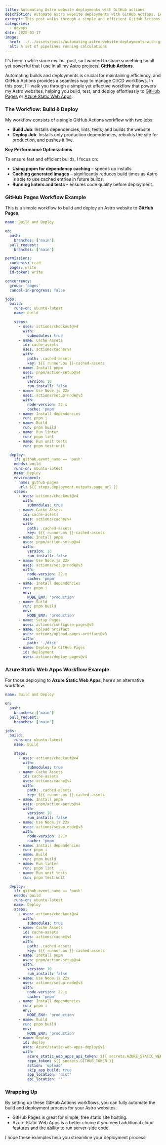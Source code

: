 ```yaml
---
title: Automating Astro website deployments with GitHub actions
description: Automate Astro website deployments with GitHub Actions. Learn how to build, test, and deploy to GitHub Pages or Azure Static Web Apps with optimized workflows.
excerpt: This post walks through a simple and efficient GitHub Actions workflow for deploying Astro websites. It covers build automation, testing, and deployment to GitHub Pages or Azure Static Web Apps, with caching optimizations to speed up the process.
categories:
  - devops
date: 2025-03-17
image:
  href: ../../assets/posts/automating-astro-website-deployments-with-github-actions/pipelines.png
  alt: A set of pipelines running calculations
---
```


It’s been a while since my last post, so I wanted to share something small yet powerful that I use in all my <a href="https://astro.build/" target="_blank" rel="noreferrer nofollow">Astro</a> projects: **GitHub Actions**.

Automating builds and deployments is crucial for maintaining efficiency, and GitHub Actions provides a seamless way to manage CI/CD workflows. In this post, I’ll walk you through a simple yet effective workflow that powers my Astro websites, helping you build, test, and deploy effortlessly to <a href="https://pages.github.com/" target="_blank" rel="noreferrer nofollow">GitHub Pages</a> or <a href="https://azure.microsoft.com/en-us/products/app-service/static" target="_blank" rel="noreferrer nofollow">Azure Static Web Apps</a>.

### The Workflow: Build & Deploy

My workflow consists of a single GitHub Actions workflow with two jobs:

- **Build Job**: Installs dependencies, lints, tests, and builds the website.
- **Deploy Job**: Installs only production dependencies, rebuilds the site for production, and pushes it live.

**Key Performance Optimizations**

To ensure fast and efficient builds, I focus on:

- **Using pnpm for dependency caching** – speeds up installs.
- **Caching generated images** – significantly reduces build times as Astro is able to use cached entries in future builds.
- **Running linters and tests** – ensures code quality before deployment.

### GitHub Pages Workflow Example

This is a simple workflow to build and deploy an Astro website to **GitHub Pages**.

```yaml
name: Build and Deploy

on:
  push:
    branches: ['main']
  pull_request:
    branches: ['main']

permissions:
  contents: read
  pages: write
  id-token: write

concurrency:
  group: 'pages'
  cancel-in-progress: false

jobs:
  build:
    runs-on: ubuntu-latest
    name: Build

    steps:
      - uses: actions/checkout@v4
        with:
          submodules: true
      - name: Cache Assets
        id: cache-assets
        uses: actions/cache@v4
        with:
          path: .cached-assets
          key: ${{ runner.os }}-cached-assets
      - name: Install pnpm
        uses: pnpm/action-setup@v4
        with:
          version: 10
          run_install: false
      - name: Use Node.js 22x
        uses: actions/setup-node@v3
        with:
          node-version: 22.x
          cache: 'pnpm'
      - name: Install dependencies
        run: pnpm i
      - name: Build
        run: pnpm build
      - name: Run linter
        run: pnpm lint
      - name: Run unit tests
        run: pnpm test:unit

  deploy:
    if: github.event_name == 'push'
    needs: build
    runs-on: ubuntu-latest
    name: Deploy
    environment:
      name: github-pages
      url: ${{ steps.deployment.outputs.page_url }}
    steps:
      - uses: actions/checkout@v4
        with:
          submodules: true
      - name: Cache Assets
        id: cache-assets
        uses: actions/cache@v4
        with:
          path: .cached-assets
          key: ${{ runner.os }}-cached-assets
      - name: Install pnpm
        uses: pnpm/action-setup@v4
        with:
          version: 10
          run_install: false
      - name: Use Node.js 22x
        uses: actions/setup-node@v3
        with:
          node-version: 22.x
          cache: 'pnpm'
      - name: Install dependencies
        run: pnpm i
        env:
          NODE_ENV: 'production'
      - name: Build
        run: pnpm build
        env:
          NODE_ENV: 'production'
      - name: Setup Pages
        uses: actions/configure-pages@v5
      - name: Upload artifact
        uses: actions/upload-pages-artifact@v3
        with:
          path: './dist'
      - name: Deploy to GitHub Pages
        id: deployment
        uses: actions/deploy-pages@v4
```

### Azure Static Web Apps Workflow Example

For those deploying to **Azure Static Web Apps**, here’s an alternative workflow.

```yaml
name: Build and Deploy

on:
  push:
    branches: ['main']
  pull_request:
    branches: ['main']

jobs:
  build:
    runs-on: ubuntu-latest
    name: Build

    steps:
      - uses: actions/checkout@v4
        with:
          submodules: true
      - name: Cache Assets
        id: cache-assets
        uses: actions/cache@v4
        with:
          path: .cached-assets
          key: ${{ runner.os }}-cached-assets
      - name: Install pnpm
        uses: pnpm/action-setup@v4
        with:
          version: 10
          run_install: false
      - name: Use Node.js 22x
        uses: actions/setup-node@v3
        with:
          node-version: 22.x
          cache: 'pnpm'
      - name: Install dependencies
        run: pnpm i
      - name: Build
        run: pnpm build
      - name: Run linter
        run: pnpm lint
      - name: Run unit tests
        run: pnpm test:unit

  deploy:
    if: github.event_name == 'push'
    needs: build
    runs-on: ubuntu-latest
    name: Deploy
    steps:
      - uses: actions/checkout@v4
        with:
          submodules: true
      - name: Cache Assets
        id: cache-assets
        uses: actions/cache@v4
        with:
          path: .cached-assets
          key: ${{ runner.os }}-cached-assets
      - name: Install pnpm
        uses: pnpm/action-setup@v4
        with:
          version: 10
          run_install: false
      - name: Use Node.js 22x
        uses: actions/setup-node@v3
        with:
          node-version: 22.x
          cache: 'pnpm'
      - name: Install dependencies
        run: pnpm i
        env:
          NODE_ENV: 'production'
      - name: Build
        run: pnpm build
        env:
          NODE_ENV: 'production'
      - name: Deploy
        id: deploy
        uses: Azure/static-web-apps-deploy@v1
        with:
          azure_static_web_apps_api_token: ${{ secrets.AZURE_STATIC_WEB_APPS_API_TOKEN }}
          repo_token: ${{ secrets.GITHUB_TOKEN }}
          action: 'upload'
          skip_app_build: true
          app_location: 'dist'
          api_location: ''
```

### Wrapping Up

By setting up these GitHub Actions workflows, you can fully automate the build and deployment process for your Astro websites.

- GitHub Pages is great for simple, free static site hosting.
- Azure Static Web Apps is a better choice if you need additional cloud features and the ability to run server-side code.

I hope these examples help you streamline your deployment process!
